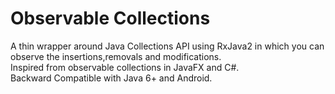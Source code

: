 # Observable Collections
A thin wrapper around Java Collections API using RxJava2 in which you can observe the insertions,removals and modifications.<br/>Inspired from observable collections in JavaFX and C#.<br/>Backward Compatible with Java 6+ and Android.
